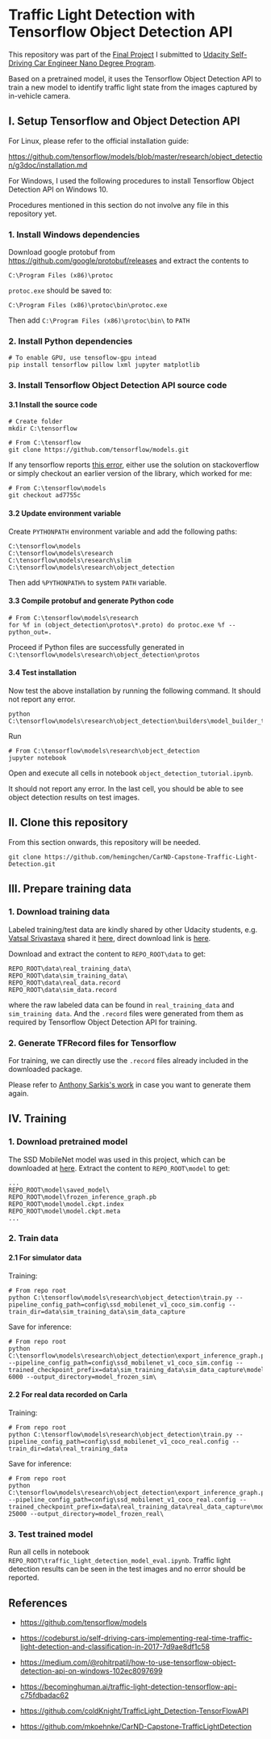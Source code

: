 # Traffic Light Detection with Tensorflow Object Detection API

This repository was part of the [Final Project](https://github.com/hemingchen/CarND-Capstone) I submitted to [Udacity Self-Driving Car Engineer Nano Degree Program](https://eu.udacity.com/course/self-driving-car-engineer-nanodegree--nd013).

Based on a pretrained model, it uses the Tensorflow Object Detection API to train a new model to identify traffic light state from the images captured by in-vehicle camera.


## I. Setup Tensorflow and Object Detection API

For Linux, please refer to the official installation guide:
 
<https://github.com/tensorflow/models/blob/master/research/object_detection/g3doc/installation.md>

For Windows, I used the following procedures to install Tensorflow Object Detection API on Windows 10. 

Procedures mentioned in this section do not involve any file in this repository yet.

### 1. Install Windows dependencies

Download google protobuf from <https://github.com/google/protobuf/releases> and extract the contents to
```
C:\Program Files (x86)\protoc
```

`protoc.exe` should be saved to:
```
C:\Program Files (x86)\protoc\bin\protoc.exe

```

Then add `C:\Program Files (x86)\protoc\bin\` to `PATH`

### 2. Install Python dependencies
```
# To enable GPU, use tensoflow-gpu intead
pip install tensorflow pillow lxml jupyter matplotlib
```

### 3. Install Tensorflow Object Detection API source code

#### 3.1 Install the source code
```
# Create folder
mkdir C:\tensorflow
```

```
# From C:\tensorflow
git clone https://github.com/tensorflow/models.git
```

If any tensorflow reports [this error](https://stackoverflow.com/questions/49890823/typeerror-pred-must-be-a-tensor-or-a-python-bool-or-1-or-0-found-instead), either use the solution on stackoverflow or simply checkout an earlier version of the library, which worked for me:
```
# From C:\tensorflow\models
git checkout ad7755c
```

#### 3.2 Update environment variable
Create `PYTHONPATH` environment variable and add the following paths:
```
C:\tensorflow\models
C:\tensorflow\models\research
C:\tensorflow\models\research\slim
C:\tensorflow\models\research\object_detection
```

Then add `%PYTHONPATH%` to system `PATH` variable.

#### 3.3 Compile protobuf and generate Python code
```
# From C:\tensorflow\models\research
for %f in (object_detection\protos\*.proto) do protoc.exe %f --python_out=.
```

Proceed if Python files are successfully generated in `C:\tensorflow\models\research\object_detection\protos`

#### 3.4 Test installation

Now test the above installation by running the following command. It should not report any error.
```
python C:\tensorflow\models\research\object_detection\builders\model_builder_test.py
```

Run
```
# From C:\tensorflow\models\research\object_detection
jupyter notebook
```

Open and execute all cells in notebook `object_detection_tutorial.ipynb`.

It should not report any error. In the last cell, you should be able to see object detection results on test images.




## II. Clone this repository

From this section onwards, this repository will be needed.
```
git clone https://github.com/hemingchen/CarND-Capstone-Traffic-Light-Detection.git
```




## III. Prepare training data

### 1. Download training data

Labeled training/test data are kindly shared by other Udacity students, e.g. [Vatsal Srivastava](https://becominghuman.ai/traffic-light-detection-tensorflow-api-c75fdbadac62) shared it [here](https://github.com/coldKnight/TrafficLight_Detection-TensorFlowAPI), direct download link is [here](https://drive.google.com/file/d/0B-Eiyn-CUQtxdUZWMkFfQzdObUE/view?usp=sharing).

Download and extract the content to `REPO_ROOT\data` to get:
```
REPO_ROOT\data\real_training_data\
REPO_ROOT\data\sim_training_data\
REPO_ROOT\data\real_data.record
REPO_ROOT\data\sim_data.record
```

where the raw labeled data can be found in `real_training_data` and `sim_training data`. And the `.record` files were generated from them as required by Tensorflow Object Detection API for training. 

### 2. Generate TFRecord files for Tensorflow

For training, we can directly use the `.record` files already included in the downloaded package. 

Please refer to [Anthony Sarkis's work](https://codeburst.io/self-driving-cars-implementing-real-time-traffic-light-detection-and-classification-in-2017-7d9ae8df1c58) in case you want to generate them again.




## IV. Training

### 1. Download pretrained model

The SSD MobileNet model was used in this project, which can be downloaded at [here](http://download.tensorflow.org/models/object_detection/ssd_mobilenet_v1_coco_2017_11_17.tar.gz). Extract the content to `REPO_ROOT\model` to get:
```
...
REPO_ROOT\model\saved_model\
REPO_ROOT\model\frozen_inference_graph.pb
REPO_ROOT\model\model.ckpt.index
REPO_ROOT\model\model.ckpt.meta
...
```

### 2. Train data

#### 2.1 For simulator data

Training:
```
# From repo root
python C:\tensorflow\models\research\object_detection\train.py --pipeline_config_path=config\ssd_mobilenet_v1_coco_sim.config --train_dir=data\sim_training_data\sim_data_capture
```

Save for inference:
```
# From repo root
python C:\tensorflow\models\research\object_detection\export_inference_graph.py --pipeline_config_path=config\ssd_mobilenet_v1_coco_sim.config --trained_checkpoint_prefix=data\sim_training_data\sim_data_capture\model.ckpt-6000 --output_directory=model_frozen_sim\
```

#### 2.2 For real data recorded on Carla

Training:
```
# From repo root
python C:\tensorflow\models\research\object_detection\train.py --pipeline_config_path=config\ssd_mobilenet_v1_coco_real.config --train_dir=data\real_training_data
```

Save for inference:
```
# From repo root
python C:\tensorflow\models\research\object_detection\export_inference_graph.py --pipeline_config_path=config\ssd_mobilenet_v1_coco_real.config --trained_checkpoint_prefix=data\real_training_data\real_data_capture\model.ckpt-25000 --output_directory=model_frozen_real\
```

### 3. Test trained model

Run all cells in notebook `REPO_ROOT\traffic_light_detection_model_eval.ipynb`. Traffic light detection results can be seen in the test images and no error should be reported.


## References

- <https://github.com/tensorflow/models>

- <https://codeburst.io/self-driving-cars-implementing-real-time-traffic-light-detection-and-classification-in-2017-7d9ae8df1c58>

- <https://medium.com/@rohitrpatil/how-to-use-tensorflow-object-detection-api-on-windows-102ec8097699>

- <https://becominghuman.ai/traffic-light-detection-tensorflow-api-c75fdbadac62>

- <https://github.com/coldKnight/TrafficLight_Detection-TensorFlowAPI>

- <https://github.com/mkoehnke/CarND-Capstone-TrafficLightDetection>